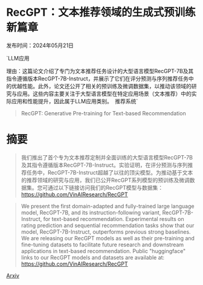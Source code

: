 # RecGPT：文本推荐领域的生成式预训练新篇章

发布时间：2024年05月21日

`LLM应用

理由：这篇论文介绍了专门为文本推荐任务设计的大型语言模型RecGPT-7B及其指令遵循版本RecGPT-7B-Instruct，并展示了它们在评分预测与序列推荐任务中的优越性能。此外，论文还公开了相关的预训练及微调数据集，以推动该领域的研究与应用。这些内容主要关注于大型语言模型在特定应用场景（文本推荐）中的实际应用和性能提升，因此属于LLM应用类别。` `推荐系统`

> RecGPT: Generative Pre-training for Text-based Recommendation

# 摘要

> 我们推出了首个专为文本推荐定制并全面训练的大型语言模型RecGPT-7B及其指令遵循版本RecGPT-7B-Instruct。实验证明，在评分预测与序列推荐任务中，RecGPT-7B-Instruct超越了以往的顶尖模型。为推动基于文本的推荐领域的研究与应用，我们已公开RecGPT系列模型的预训练及微调数据集。您可通过以下链接访问我们的RecGPT模型与数据集：https://github.com/VinAIResearch/RecGPT

> We present the first domain-adapted and fully-trained large language model, RecGPT-7B, and its instruction-following variant, RecGPT-7B-Instruct, for text-based recommendation. Experimental results on rating prediction and sequential recommendation tasks show that our model, RecGPT-7B-Instruct, outperforms previous strong baselines. We are releasing our RecGPT models as well as their pre-training and fine-tuning datasets to facilitate future research and downstream applications in text-based recommendation. Public "huggingface" links to our RecGPT models and datasets are available at: https://github.com/VinAIResearch/RecGPT

[Arxiv](https://arxiv.org/abs/2405.12715)